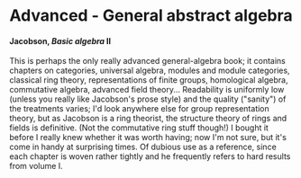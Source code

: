 # Advanced - General abstract algebra

#### Jacobson, *Basic algebra* II

This is perhaps the only really advanced general-algebra book; it contains chapters on
categories, universal algebra, modules and module categories, classical ring theory,
representations of finite groups, homological algebra, commutative algebra, advanced field
theory...  Readability is uniformly low (unless you really like Jacobson's prose style) and the
quality ("sanity") of the treatments varies; I'd look anywhere else for group representation
theory, but as Jacobson is a ring theorist, the structure theory of rings and fields is
definitive.  (Not the commutative ring stuff though!)  I bought it before I really knew whether
it was worth having; now I'm not sure, but it's come in handy at surprising times.  Of dubious
use as a reference, since each chapter is woven rather tightly and he frequently refers to hard
results from volume I.

